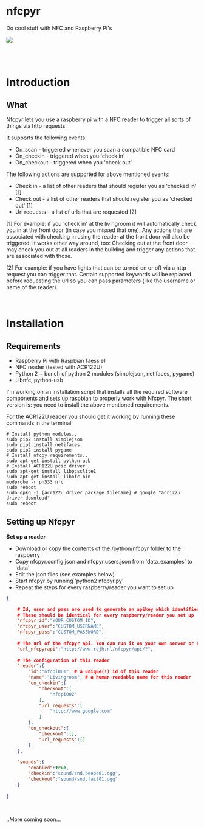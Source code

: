 # nfcpyr
Do cool stuff with NFC and Raspberry Pi's

<img src="http://static.rejh.nl/phpth/phpThumb.php?w=640&h=240&zc=1&src=http://storage.rejh.nl/_stored/res/github/IMG_6186.JPG" />

<br /><br />

Introduction
===========

What
-----------

Nfcpyr lets you use a raspberry pi with a NFC reader to trigger all sorts of things via http requests.

It supports the following events:

* On_scan - triggered whenever you scan a compatible NFC card
* On_checkin - triggered when you 'check in'
* On_checkout - triggered when you 'check out'

The following actions are supported for above mentioned events:

* Check in - a list of other readers that should register you as 'checked in' [1]
* Check out - a list of other readers that should register you as 'checked out' [1]
* Url requests - a list of urls that are requested [2]

[1] For example: if you 'check in' at the livingroom it will automatically check you in at the front door (in case you missed that one). Any actions that are associated with checking in using the reader at the front door will also be triggered. It works other way around, too: Checking out at the front door may check you out at all readers in the building and trigger any actions that are associated with those.

[2] For example: if you have lights that can be turned on or off via a http request you can trigger that. Certain supported keywords will be replaced before requesting the url so you can pass parameters (like the username or name of the reader).

<br data-effect="nomal"/>

Installation
===========

Requirements
-----------

* Raspberry Pi with Raspbian (Jessie)
* NFC reader (tested with ACR122U)
* Python 2 + bunch of python 2 modules (simplejson, netifaces, pygame)
* Libnfc, python-usb

I'm working on an installation script that installs all the required software components and sets up raspbian to properly work with Nfcpyr. The short version is: you  need to install the above mentioned requirements. 

For the ACR122U reader you should get it working by running these commands in the terminal:

```bash:terminal
# Install python modules..
sudo pip2 install simplejson
sudo pip2 install netifaces
sudo pip2 install pygame
# Install nfcpy requirements..
sudo apt-get install python-usb
# Install ACR122U pcsc driver
sudo apt-get install libpcsclite1
sudo apt-get install libnfc-bin
modprobe -r pn533 nfc
sudo reboot
sudo dpkg -i [acr122u driver package filename] # google "acr122u driver download"
sudo reboot
```

Setting up Nfcpyr
------------

**Set up a reader**

  * Download or copy the contents of the /python/nfcpyr folder to the raspberry
  * Copy nfcpyr.config.json and nfcpyr.users.json from 'data_examples' to 'data'
  * Edit the json files (see examples below)
  * Start nfcpyr by running 'python2 nfcpyr.py'
  * Repeat the steps for every raspberry/reader you want to set up

```text:nfcpyr.config.json
{

    # Id, user and pass are used to generate an apikey which identifies your 'group' of readers
    # These should be identical for every raspberry/reader you set up
    "nfcpyr_id":"YOUR_CUSTOM_ID", 
    "nfcpyr_user":"CUSTOM_USERNAME",
    "nfcpyr_pass":"CUSTOM_PASSWORD",
    
    # The url of the nfcpyr api. You can run it on your own server or use mine
    "url_nfcpyrapi":"http://www.rejh.nl/nfcpyr/api/?",
    
    # The configuration of this reader
    "reader":{
        "id":"nfcpi001", # a unique(!) id of this reader
        "name":"Livingroom", # a human-readable name for this reader
        "on_checkin":{
            "checkout":[
                "nfcpi002"
            ],
            "url_requests":[
                "http://www.google.com"
            ]
        },
        "on_checkout":{
            "checkout":[],
            "url_requests":[]
        }
    },
    
    "sounds":{
        "enabled":true,
        "checkin":"sound/snd.beeps01.ogg",
        "checkout":"sound/snd.fail01.ogg"
    }
    
}
```

<br data-effect="turn"/>

..More coming soon...
